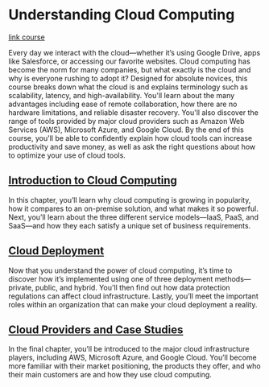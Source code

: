 # Understanding Cloud Computing

[link course](https://app.datacamp.com/learn/courses/understanding-cloud-computing)

Every day we interact with the cloud—whether it’s using Google Drive, apps like Salesforce, or accessing our favorite websites. Cloud computing has become the norm for many companies, but what exactly is the cloud and why is everyone rushing to adopt it? Designed for absolute novices, this course breaks down what the cloud is and explains terminology such as scalability, latency, and high-availability. You'll learn about the many advantages including ease of remote collaboration, how there are no hardware limitations, and reliable disaster recovery. You'll also discover the range of tools provided by major cloud providers such as Amazon Web Services (AWS), Microsoft Azure, and Google Cloud. By the end of this course, you'll be able to confidently explain how cloud tools can increase productivity and save money, as well as ask the right questions about how to optimize your use of cloud tools. 

## [Introduction to Cloud Computing](./01_introduction_to_cloud_computing/)

In this chapter, you’ll learn why cloud computing is growing in popularity, how it compares to an on-premise solution, and what makes it so powerful. Next, you’ll learn about the three different service models—IaaS, PaaS, and SaaS—and how they each satisfy a unique set of business requirements.  


## [Cloud Deployment](./02_cloud_deployment/)

Now that you understand the power of cloud computing, it’s time to discover how it’s implemented using one of three deployment methods—private, public, and hybrid. You'll then find out how data protection regulations can affect cloud infrastructure. Lastly, you’ll meet the important roles within an organization that can make your cloud deployment a reality. 


## [Cloud Providers and Case Studies](./03_cloud_providers_and_case_studies/)

In the final chapter, you’ll be introduced to the major cloud infrastructure players, including AWS, Microsoft Azure, and Google Cloud. You’ll become more familiar with their market positioning, the products they offer, and who their main customers are and how they use cloud computing. 